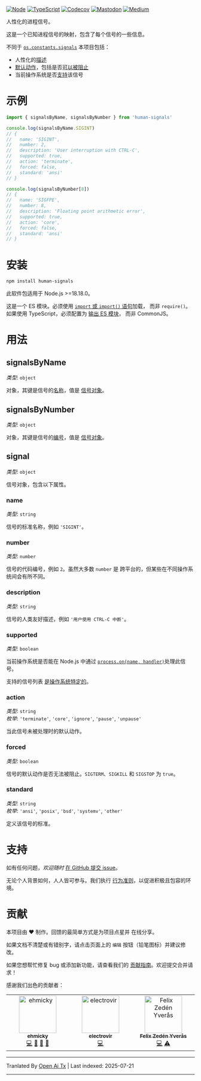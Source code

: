 <translate-content>[![Node](https://img.shields.io/badge/-Node.js-808080?logo=node.js&colorA=404040&logoColor=66cc33)](https://www.npmjs.com/package/human-signals)
[![TypeScript](https://img.shields.io/badge/-Typed-808080?logo=typescript&colorA=404040&logoColor=0096ff)](/src/main.d.ts)
[![Codecov](https://img.shields.io/badge/-Tested%20100%25-808080?logo=codecov&colorA=404040)](https://codecov.io/gh/ehmicky/human-signals)
[![Mastodon](https://img.shields.io/badge/-Mastodon-808080.svg?logo=mastodon&colorA=404040&logoColor=9590F9)](https://fosstodon.org/@ehmicky)
[![Medium](https://img.shields.io/badge/-Medium-808080.svg?logo=medium&colorA=404040)](https://medium.com/@ehmicky)

人性化的进程信号。

这是一个已知进程信号的映射，包含了每个信号的一些信息。

不同于
[`os.constants.signals`](https://nodejs.org/api/os.html#os_signal_constants)
本项目包括：

- 人性化的[描述](#description)
- [默认动作](#action)，包括是否[可以被阻止](#forced)
- 当前操作系统是否[支持](#supported)该信号

# 示例

```js
import { signalsByName, signalsByNumber } from 'human-signals'

console.log(signalsByName.SIGINT)
// {
//   name: 'SIGINT',
//   number: 2,
//   description: 'User interruption with CTRL-C',
//   supported: true,
//   action: 'terminate',
//   forced: false,
//   standard: 'ansi'
// }

console.log(signalsByNumber[8])
// {
//   name: 'SIGFPE',
//   number: 8,
//   description: 'Floating point arithmetic error',
//   supported: true,
//   action: 'core',
//   forced: false,
//   standard: 'ansi'
// }
```
# 安装


```bash
npm install human-signals
```
此软件包适用于 Node.js >=18.18.0。

这是一个 ES 模块。必须使用
[ `import` 或 `import()` 语句](https://gist.github.com/sindresorhus/a39789f98801d908bbc7ff3ecc99d99c)加载，
而非 `require()`。如果使用 TypeScript，必须配置为
[输出 ES 模块](https://www.typescriptlang.org/docs/handbook/esm-node.html)，
而非 CommonJS。

# 用法

## signalsByName

_类型_: `object`

对象，其键是信号的[名称](#name)，值是
[信号对象](#signal)。

## signalsByNumber

_类型_: `object`

对象，其键是信号的[编号](#number)，值是
[信号对象](#signal)。

## signal

_类型_: `object`

信号对象，包含以下属性。

### name

_类型_: `string`

信号的标准名称，例如 `'SIGINT'`。

### number

_类型_: `number`

信号的代码编号，例如 `2`。虽然大多数 `number` 是
跨平台的，但某些在不同操作系统间会有所不同。

### description

_类型_: `string`

信号的人类友好描述，例如
`'用户使用 CTRL-C 中断'`。

### supported

_类型_: `boolean`

当前操作系统是否能在 Node.js 中通过
[`process.on(name, handler)`](https://nodejs.org/api/process.html#process_signal_events)处理此信号。

支持的信号列表
[是操作系统特定的](https://github.com/ehmicky/cross-platform-node-guide/blob/main/docs/6_networking_ipc/signals.md#cross-platform-signals)。

### action

_类型_: `string`\
_枚举_: `'terminate'`, `'core'`, `'ignore'`, `'pause'`, `'unpause'`

当此信号未被处理时的默认动作。

### forced

_类型_: `boolean`

信号的默认动作是否无法被阻止。`SIGTERM`、`SIGKILL` 和 `SIGSTOP` 为 `true`。

### standard

_类型_: `string`\
_枚举_: `'ansi'`, `'posix'`, `'bsd'`, `'systemv'`, `'other'`

定义该信号的标准。

# 支持

如有任何问题，_欢迎随时_ [在 GitHub 提交 issue](../../issues)。

无论个人背景如何，人人皆可参与。我们执行
[行为准则](https://raw.githubusercontent.com/ehmicky/human-signals/main/CODE_OF_CONDUCT.md)，以促进积极且包容的环境。

# 贡献

本项目由 ❤️ 制作。回馈的最简单方式是为项目点星并
在线分享。

如果文档不清楚或有错别字，请点击页面上的 `编辑`
按钮（铅笔图标）并建议修改。

如果您想帮忙修复 bug 或添加新功能，请查看我们的
[贡献指南](https://raw.githubusercontent.com/ehmicky/human-signals/main/CONTRIBUTING.md)。欢迎提交合并请求！



感谢我们出色的贡献者：

<!-- ALL-CONTRIBUTORS-LIST:START -->
<!-- prettier-ignore-start -->
<!-- markdownlint-disable -->
<table>
  <tbody>
    <tr>
      <td align="center" valign="top" width="14.28%"><a href="https://fosstodon.org/@ehmicky"><img src="https://avatars2.githubusercontent.com/u/8136211?v=4?s=100" width="100px;" alt="ehmicky"/><br /><sub><b>ehmicky</b></sub></a><br /><a href="https://github.com/ehmicky/human-signals/commits?author=ehmicky" title="代码">💻</a> <a href="#design-ehmicky" title="设计">🎨</a> <a href="#ideas-ehmicky" title="创意、计划与反馈">🤔</a> <a href="https://github.com/ehmicky/human-signals/commits?author=ehmicky" title="文档">📖</a></td>
      <td align="center" valign="top" width="14.28%"><a href="http://www.electrovir.com"><img src="https://avatars0.githubusercontent.com/u/1205860?v=4?s=100" width="100px;" alt="electrovir"/><br /><sub><b>electrovir</b></sub></a><br /><a href="https://github.com/ehmicky/human-signals/commits?author=electrovir" title="代码">💻</a></td>
      <td align="center" valign="top" width="14.28%"><a href="https://fzy.se"><img src="https://avatars.githubusercontent.com/u/2656517?v=4?s=100" width="100px;" alt="Felix Zedén Yverås"/><br /><sub><b>Felix Zedén Yverås</b></sub></a><br /><a href="https://github.com/ehmicky/human-signals/commits?author=FelixZY" title="代码">💻</a> <a href="https://github.com/ehmicky/human-signals/commits?author=FelixZY" title="测试">⚠️</a></td>
    </tr>
  </tbody>
</table>

<!-- markdownlint-restore -->
<!-- prettier-ignore-end -->

<!-- ALL-CONTRIBUTORS-LIST:END -->



---

Tranlated By [Open Ai Tx](https://github.com/OpenAiTx/OpenAiTx) | Last indexed: 2025-07-21

---